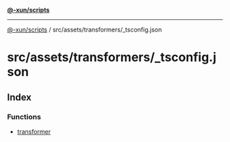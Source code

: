 [**@-xun/scripts**](../../../../README.md)

***

[@-xun/scripts](../../../../README.md) / src/assets/transformers/\_tsconfig.json

# src/assets/transformers/\_tsconfig.json

## Index

### Functions

- [transformer](functions/transformer.md)
